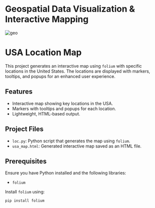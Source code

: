 # Geospatial Data Visualization & Interactive Mapping

![geo](https://github.com/user-attachments/assets/8c6b6122-8b02-424f-8c05-de5a005da18c)

# USA Location Map

This project generates an interactive map using `folium` with specific locations in the United States. The locations are displayed with markers, tooltips, and popups for an enhanced user experience.

## Features
- Interactive map showing key locations in the USA.
- Markers with tooltips and popups for each location.
- Lightweight, HTML-based output.

## Project Files
- `loc.py`: Python script that generates the map using `folium`.
- `usa_map.html`: Generated interactive map saved as an HTML file.

## Prerequisites
Ensure you have Python installed and the following libraries:
- `folium`

Install `folium` using:
```bash
pip install folium

